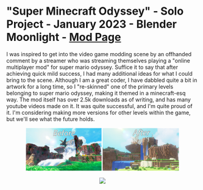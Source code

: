# "Super Minecraft Odyssey" - Solo Project - January 2023 - Blender Moonlight - [Mod Page](https://gamebanana.com/mods/403565)
<p>
I was inspired to get into the video game modding scene by an offhanded comment by a streamer who was streaming themselves playing a "online multiplayer mod" for super mario odyssey. Suffice it to say that
after achieving quick mild success, I had many additional ideas for what I could bring to the scene. Although I am a great coder, I have dabbled quite a bit in artwork for a long time, so I "re-skinned" one of
the primary levels belonging to super mario odyssey, making it themed in a minecraft-esq way. The mod itself has over 2.5k downloads as of writing, and has many youtube videos made on it. It was quite successful,
and I'm quite proud of it. I'm considering making more versions for other levels within the game, but we'll see what the future holds.
</p>
<p align="center" width="100%">
    <a href="https://gamebanana.com/mods/403565">
        <img width="80%" src="https://raw.githubusercontent.com/TheUbMunster/portfolio-code-snippets/main/Super%20Minecraft%20Odyssey/smo%20mc%20compare.jpg">
    </a>
</p>
<p align="center" width="100%">
    <a href="https://gamebanana.com/mods/403565">
        <img src="https://gamebanana.com/mods/embeddables/403565?type=medium"/>
    </a>
</p>
